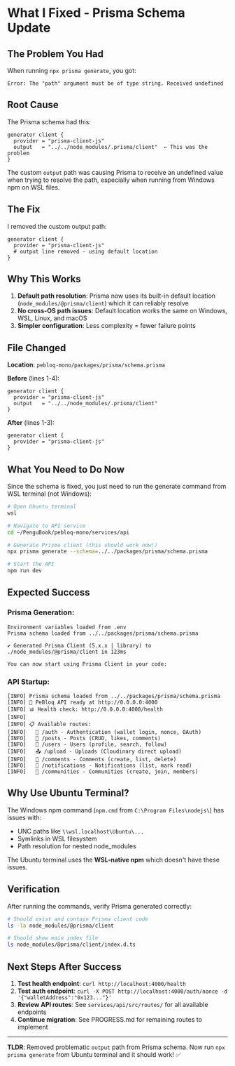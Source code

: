 # What I Fixed - Prisma Schema Update

## The Problem You Had

When running `npx prisma generate`, you got:
```
Error: The "path" argument must be of type string. Received undefined
```

## Root Cause

The Prisma schema had this:
```prisma
generator client {
  provider = "prisma-client-js"
  output   = "../../node_modules/.prisma/client"  ← This was the problem
}
```

The custom `output` path was causing Prisma to receive an undefined value when trying to resolve the path, especially when running from Windows npm on WSL files.

## The Fix

I removed the custom output path:
```prisma
generator client {
  provider = "prisma-client-js"
  # output line removed - using default location
}
```

## Why This Works

1. **Default path resolution**: Prisma now uses its built-in default location (`node_modules/@prisma/client`) which it can reliably resolve
2. **No cross-OS path issues**: Default location works the same on Windows, WSL, Linux, and macOS
3. **Simpler configuration**: Less complexity = fewer failure points

## File Changed

**Location**: `pebloq-mono/packages/prisma/schema.prisma`

**Before** (lines 1-4):
```prisma
generator client {
  provider = "prisma-client-js"
  output   = "../../node_modules/.prisma/client"
}
```

**After** (lines 1-3):
```prisma
generator client {
  provider = "prisma-client-js"
}
```

## What You Need to Do Now

Since the schema is fixed, you just need to run the generate command from WSL terminal (not Windows):

```bash
# Open Ubuntu terminal
wsl

# Navigate to API service
cd ~/PenguBook/pebloq-mono/services/api

# Generate Prisma client (this should work now!)
npx prisma generate --schema=../../packages/prisma/schema.prisma

# Start the API
npm run dev
```

## Expected Success

### Prisma Generation:
```
Environment variables loaded from .env
Prisma schema loaded from ../../packages/prisma/schema.prisma

✔ Generated Prisma Client (5.x.x | library) to ./node_modules/@prisma/client in 123ms

You can now start using Prisma Client in your code:
```

### API Startup:
```
[INFO] Prisma schema loaded from ../../packages/prisma/schema.prisma
[INFO] 🚀 PeBloq API ready at http://0.0.0.0:4000
[INFO] 📊 Health check: http://0.0.0.0:4000/health
[INFO]
[INFO] 📋 Available routes:
[INFO]   🔐 /auth - Authentication (wallet login, nonce, OAuth)
[INFO]   📝 /posts - Posts (CRUD, likes, comments)
[INFO]   👤 /users - Users (profile, search, follow)
[INFO]   📤 /upload - Uploads (Cloudinary direct upload)
[INFO]   💬 /comments - Comments (create, list, delete)
[INFO]   🔔 /notifications - Notifications (list, mark read)
[INFO]   👥 /communities - Communities (create, join, members)
```

## Why Use Ubuntu Terminal?

The Windows npm command (`npm.cmd` from `C:\Program Files\nodejs\`) has issues with:
- UNC paths like `\\wsl.localhost\Ubuntu\...`
- Symlinks in WSL filesystem
- Path resolution for nested node_modules

The Ubuntu terminal uses the **WSL-native npm** which doesn't have these issues.

## Verification

After running the commands, verify Prisma generated correctly:
```bash
# Should exist and contain Prisma client code
ls -la node_modules/@prisma/client

# Should show main index file
ls node_modules/@prisma/client/index.d.ts
```

## Next Steps After Success

1. **Test health endpoint**: `curl http://localhost:4000/health`
2. **Test auth endpoint**: `curl -X POST http://localhost:4000/auth/nonce -d '{"walletAddress":"0x123..."}'`
3. **Review API routes**: See `services/api/src/routes/` for all available endpoints
4. **Continue migration**: See PROGRESS.md for remaining routes to implement

---

**TLDR**: Removed problematic `output` path from Prisma schema. Now run `npx prisma generate` from Ubuntu terminal and it should work! ✅
